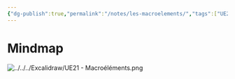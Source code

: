 ```yaml
---
{"dg-publish":true,"permalink":"/notes/les-macroelements/","tags":["UE21F","cours"],"noteIcon":""}
---
```


# Mindmap
![../../../Excalidraw/UE21 - Macroéléments.png](/img/user/Excalidraw/UE21%20-%20Macro%C3%A9l%C3%A9ments.png)
